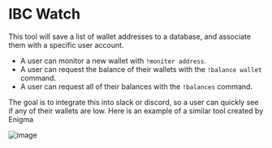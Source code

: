 # IBC Watch
This tool will save a list of wallet addresses to a database, and associate them with a specific user account.

- A user can monitor a new wallet with `!moniter address`.
- A user can request the balance of their wallets with the `!balance wallet` command.
- A user can request all of their balances with the `!balances` command.

The goal is to integrate this into slack or discord, so a user can quickly see if any of their wallets are low. Here is an example of a similar tool created by Enigma

![image](https://user-images.githubusercontent.com/807940/236095686-d3d8b0d1-0379-4c52-a560-785df2b7f26b.png)
